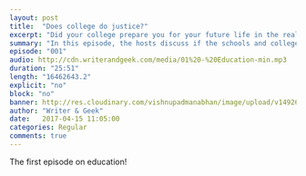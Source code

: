 ```yaml
---
layout: post
title:  "Does college do justice?"
excerpt: "Did your college prepare you for your future life in the real world?"
summary: "In this episode, the hosts discuss if the schools and colleges prepare the students for a life in the world"
episode: "001"
audio: http://cdn.writerandgeek.com/media/01%20-%20Education-min.mp3
duration: "25:51"
length: "16462643.2"
explicit: "no"
block: "no"
banner: http://res.cloudinary.com/vishnupadmanabhan/image/upload/v1492688973/podcast/wng.png
author: "Writer & Geek"
date:   2017-04-15 11:05:00
categories: Regular
comments: true
---
```


The first episode on education!